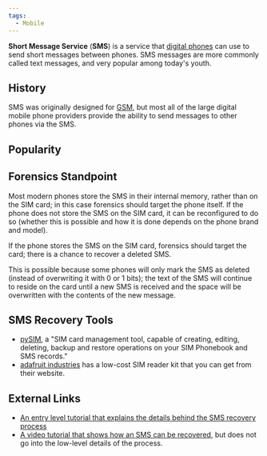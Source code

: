```yaml
---
tags:
  - Mobile
---
```

**Short Message Service** (**SMS**) is a service that [digital
phones](cell_phones.md) can use to send short messages between
phones. SMS messages are more commonly called text messages, and very
popular among today's youth.

## History

SMS was originally designed for [GSM](gsm.md), but most all of
the large digital mobile phone providers provide the ability to send
messages to other phones via the SMS.

## Popularity

## Forensics Standpoint

Most modern phones store the SMS in their internal memory, rather than
on the SIM card; in this case forensics should target the phone itself.
If the phone does not store the SMS on the SIM card, it can be
reconfigured to do so (whether this is possible and how it is done
depends on the phone brand and model).

If the phone stores the SMS on the SIM card, forensics should target the
card; there is a chance to recover a deleted SMS.

This is possible because some phones will only mark the SMS as deleted
(instead of overwriting it with 0 or 1 bits); the text of the SMS will
continue to reside on the card until a new SMS is received and the space
will be overwritten with the contents of the new message.

## SMS Recovery Tools

- [pySIM](https://github.com/osmocom/pysim), a "SIM card
  management tool, capable of creating, editing, deleting, backup and
  restore operations on your SIM Phonebook and SMS records."
- [adafruit industries](https://www.adafruit.com/category/27) has a
  low-cost SIM reader kit that you can get from their website.

## External Links

- [An entry level tutorial that explains the details behind the SMS recovery process](https://www.dekart.com/howto/howto_sim_reader/how_to_recover_sms)
- [A video tutorial that shows how an SMS can be recovered](https://www.youtube.com/watch?v=VaBaqZiNW4U),
  but does not go into the low-level details of the process.
